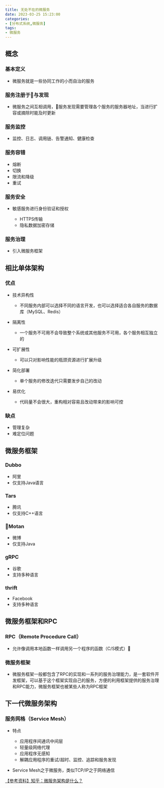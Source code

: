 ```yaml
---
title: 无处不在的微服务
date: 2023-03-25 15:23:00
categories:
- [分布式系统,微服务]
tags:
- 微服务
---
```

## 概念

### 基本定义

- 微服务就是一些协同工作的小而自治的服务

### 服务注册于与发现

- 微服务之间互相调用，服务发现需要管理各个服务的服务器地址，当进行扩容或摘除时能及时更新

### 服务监控

- 监控、日志、调用链、告警通知、健康检查

### 服务容错

- 熔断
- 切换
- 限流和降级
- 重试

### 服务安全

- 敏感服务进行身份验证和授权

	- HTTPS传输
	- 隐私数据加密存储

### 服务治理

- 引入微服务框架

## 相比单体架构

### 优点

- 技术异构性

	- 不同服务内部可以选择不同的语言开发，也可以选择适合各自服务的数据库（MySQL、Redis）

- 隔离性

	- 一个服务不可用不会导致整个系统或其他服务不可用，各个服务相互独立的

- 可扩展性

	- 可以只对影响性能的瓶颈资源进行扩展升级

- 简化部署

	- 单个服务的修改迭代只需要发步自己的改动

- 易优化

	- 代码量不会很大，重构相对容易且改动带来的影响可控

### 缺点

- 管理复杂
- 难定位问题

## 微服务框架

### Dubbo

- 阿里
- 仅支持Java语言

### Tars

- 腾讯
- 仅支持C++语言

### Motan

- 微博
- 仅支持Java

### gRPC

- 谷歌
- 支持多种语言

### thrift

- Facebook
- 支持多种语言

## 微服务框架和RPC

### RPC（Remote Procedure Call）

- 允许像调用本地函数一样调用另一个程序的函数（C/S模式）

### 微服务框架

- 微服务框架一般都包含了RPC的实现和一系列的服务治理能力，是一套软件开发框架，可以基于这个框架实现自己的服务，方便的利用框架提供的服务治理和RPC能力，微服务框架也被某些人称为RPC框架

## 下一代微服务架构

### 服务网格（Service Mesh）

- 特点

	- 应用程序间通讯中间层
	- 轻量级网络代理
	- 应用程序无感知
	- 解耦应用程序的重试/超时、监控、追踪和服务发现

- Service Mesh之于微服务，类似TCP/IP之于网络通信

[【参考资料】知乎：微服务架构是什么？](https://www.zhihu.com/question/65502802)
